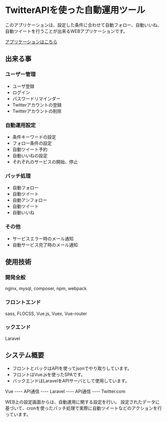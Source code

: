# TwitterAPIを使った自動運用ツール


このアプリケーションは、設定した条件に合わせて自動フォロー、自動いいね、自動ツイートを行うことが出来るWEBアプリケーションです。

[アプリケーションはこちら](https://shikapro.xsrv.jp/kamitter/public/)

## 出来る事

### ユーザー管理
- ユーザ登録
- ログイン
- パスワードリマインダー
- Twitterアカウントの登録
- Twitterアカウントの削除

### 自動運用設定
- 条件キーワードの設定
- フォロー条件の設定
- 自動ツイート予約
- 自動いいねの設定
- それぞれのサービスの開始、停止

### バッチ処理
- 自動フォロー
- 自動ツイート
- 自動アンフォロー
- 自動ツイート
- 自動いいね

### その他
- サービスエラー時のメール通知
- 自動サービス完了時のメール通知

## 使用技術

### 開発全般
nginx, mysql, composer, npm, webpack

### フロントエンド
sass, FLOCSS, Vue.js, Vuex, Vue-router

### ックエンド
Laravel

## システム概要
- フロントとバックはAPIを使ってjsonでやり取りしています。
- フロントはVue.jsを使ったSPAです。
- バックエンドはLaravelをAPIサーバとして使用しています。

Vue ---- API通信 ---- Laravel ---- API通信 ---- Twitter.com

WEB上の設定画面からは、自動運用に関する設定を行い。
設定されたデータに基づいて、cronを使ったバッチ処理で実際に自動ツイートなどのアクションを行っています。
